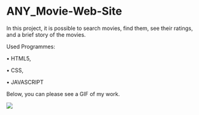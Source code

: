 ﻿# ANY_Movie-Web-Site
 

  In this project, it is possible to search movies, find them, see their ratings, and a brief story of the movies. 
 

  Used Programmes: 
 
 • HTML5, 
 
 • CSS,
 
 • JAVASCRIPT


  Below, you can please see a GIF of my work. 

<img src="https://github.com/ANoyanyasadi/ANY_Movie-Web-Site/blob/main/gif.gif " width="auto">
